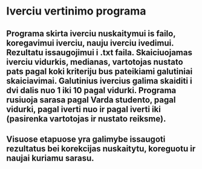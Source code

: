 # Iverciu vertinimo programa
## Programa skirta iverciu nuskaitymui is failo, koregavimui iverciu, nauju iverciu ivedimui. Rezultatu issaugojimui i .txt faila. Skaiciuojamas iverciu vidurkis, medianas, vartotojas nustato pats pagal koki kriteriju bus pateikiami galutiniai skaiciavimai. Galutinius ivercius galima skaiditi i dvi dalis nuo 1 iki 10 pagal vidurki. Programa rusiuoja sarasa pagal Varda studento, pagal vidurki, pagal iverti nuo ir pagal iverti iki (pasirenka vartotojas ir nustato reiksme).
## Visuose etapuose yra galimybe issaugoti rezultatus bei korekcijas nuskaitytu, koreguotu ir naujai kuriamu sarasu.
